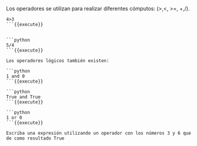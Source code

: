 

Los operadores se utilizan para realizar diferentes cómputos: (>,<, >=, +,/).


```python>
4>3
```{{execute}}


```python
5/4
```{{execute}}

Los operadores lógicos también existen:

```python
1 and 0
```{{execute}}

```python
True and True
```{{execute}}

```python
1 or 0
```{{execute}}

Escriba una expresión utilizando un operador con los números 3 y 6 que de como resultado True

